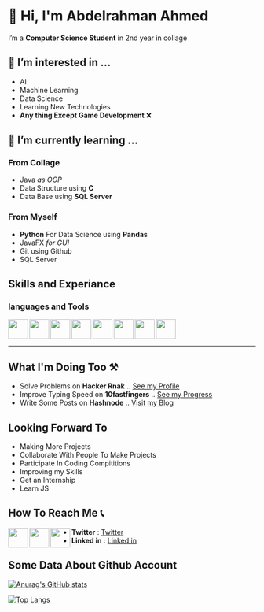 # 👋 Hi, I'm Abdelrahman Ahmed
I’m a **Computer Science Student** in 2nd year in collage

## 👀 I’m interested in ...
* AI
* Machine Learning
* Data Science
* Learning New Technologies
* **Any thing Except Game Development** ❌


## 🌱 I’m currently learning ...
### From Collage
* Java *as OOP*
* Data Structure using **C** 
* Data Base using **SQL Server**


### From Myself
* **Python** For Data Science using **Pandas**
* JavaFX *for GUI*
* Git using Github
* SQL Server 

## Skills and Experiance

### languages and Tools
<img src="https://cdn-icons-png.flaticon.com/512/5968/5968350.png" width="40" align="left"> 
<img src="https://cdn-icons-png.flaticon.com/512/5968/5968282.png" width="40" align="left"> 
<img src="https://cdn-icons-png.flaticon.com/512/6132/6132222.png" width="40" align="left"> 
<img src="https://cdn-icons-png.flaticon.com/512/5968/5968364.png" width="40" align="left">
<img src="https://cdn-icons-png.flaticon.com/512/5968/5968313.png" width="40" align="left">
<img src="https://github.com/Boodyahmedhamdy/Boodyahmedhamdy/blob/main/cmder.ico" width="40" align="left">
<img src="https://git-scm.com/images/logos/downloads/Git-Icon-1788C.png" width="40" align="left">
<img src="https://cdn-icons-png.flaticon.com/512/1051/1051326.png" width="40">

<!-- 
### Work Or Training Experience 
* NOT YET 😋😋 -->
----
## What I'm Doing Too ⚒

* Solve Problems on **Hacker Rnak** .. [See my Profile](https://www.hackerrank.com/abdelrahmanahm15)
* Improve Typing Speed on **10fastfingers** .. [See my Progress](https://10fastfingers.com/user/2699764/)
* Write Some Posts on **Hashnode** .. [Visit my Blog](https://boodyahmedhamdy.hashnode.dev/)

## Looking Forward To

* Making More Projects
* Collaborate With People To Make Projects
* Participate In Coding Compititions
* Improving my Skills
* Get an Internship
* Learn JS


## How To Reach Me 📞
<a href="https://twitter.com/BoodyAhmedHamdy" target="_blank"><img src="https://cdn.worldvectorlogo.com/logos/twitter-6.svg" width="40" align="left"/></a>
<a href="https://www.linkedin.com/in/abdelrahman-ahmed-a978ba205/" target="_blank"><img src="https://cdn.worldvectorlogo.com/logos/linkedin-icon-2.svg" width="40" align="left"/></a>
<a href="https://www.hackerrank.com/abdelrahmanahm15" target="_blank"><img src="https://cdn.worldvectorlogo.com/logos/hackerrank.svg" width="40" align="left"/></a>
* **Twitter** : [Twitter](https://twitter.com/BoodyAhmedHamdy)
* **Linked in** : [Linked in](https://www.linkedin.com/in/abdelrahman-ahmed-a978ba205/)


## Some Data About Github Account

[![Anurag's GitHub stats](https://github-readme-stats.vercel.app/api?username=Boodyahmedhamdy&show_icons=true&hide=issues,contribs)](https://github.com/anuraghazra/github-readme-stats)

[![Top Langs](https://github-readme-stats.vercel.app/api/top-langs/?username=Boodyahmedhamdy&layout=compact)](https://github.com/anuraghazra/github-readme-stats)

